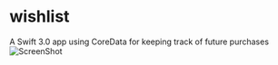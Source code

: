 # wishlist
A Swift 3.0 app using CoreData for keeping track of future purchases
![ScreenShot](https://firebasestorage.googleapis.com/v0/b/coredev-instaclone-d74f6.appspot.com/o/Screen%20Shot%202016-12-29%20at%2009.49.09.png?alt=media&token=6da83bc5-87ca-4650-9dd1-67947f054273)
